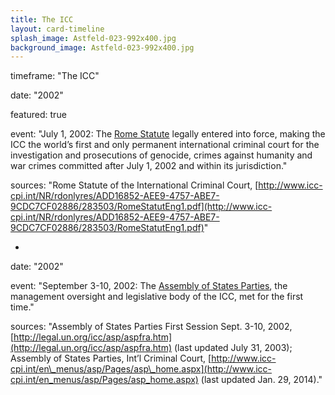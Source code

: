```yaml
---
title: The ICC
layout: card-timeline
splash_image: Astfeld-023-992x400.jpg
background_image: Astfeld-023-992x400.jpg
---
```

timeframe: "The ICC" 

 date: "2002"

 featured: true
 
 event: "July 1, 2002: The [Rome Statute](http://www.icc-cpi.int/NR/rdonlyres/ADD16852-AEE9-4757-ABE7-9CDC7CF02886/283503/RomeStatutEng1.pdf) legally entered into force, making the ICC the world’s first and only permanent international criminal court for the investigation and prosecutions of genocide, crimes against humanity and war crimes committed after July 1, 2002 and within its jurisdiction."

 sources: "Rome Statute of the International Criminal Court, [http://www.icc-cpi.int/NR/rdonlyres/ADD16852-AEE9-4757-ABE7-9CDC7CF02886/283503/RomeStatutEng1.pdf](http://www.icc-cpi.int/NR/rdonlyres/ADD16852-AEE9-4757-ABE7-9CDC7CF02886/283503/RomeStatutEng1.pdf)"

-
 date: "2002"
 
 event: "September 3-10, 2002: The [Assembly of States Parties](http://www.icc-cpi.int/en_menus/asp/Pages/asp_home.aspx), the management oversight and legislative body of the ICC, met for the first time."

 sources: "Assembly of States Parties First Session Sept. 3-10, 2002, [http://legal.un.org/icc/asp/aspfra.htm](http://legal.un.org/icc/asp/aspfra.htm) (last updated July 31, 2003); Assembly of States Parties, Int’l Criminal Court, [http://www.icc-cpi.int/en\_menus/asp/Pages/asp\_home.aspx](http://www.icc-cpi.int/en_menus/asp/Pages/asp_home.aspx) (last updated Jan. 29, 2014)." 